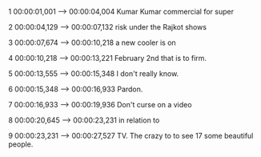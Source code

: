 ﻿1
00:00:01,001 --> 00:00:04,004
Kumar Kumar commercial for super

2
00:00:04,129 --> 00:00:07,132
risk under the Rajkot shows

3
00:00:07,674 --> 00:00:10,218
a new cooler is on

4
00:00:10,218 --> 00:00:13,221
February 2nd that is to firm.

5
00:00:13,555 --> 00:00:15,348
I don't really know.

6
00:00:15,348 --> 00:00:16,933
Pardon.

7
00:00:16,933 --> 00:00:19,936
Don't curse on a video

8
00:00:20,645 --> 00:00:23,231
in relation to

9
00:00:23,231 --> 00:00:27,527
TV. The crazy to
to see 17 some beautiful people.
